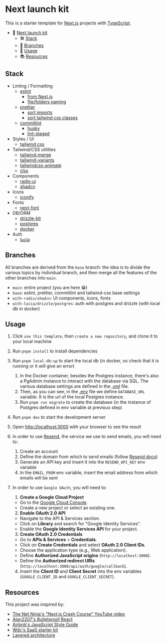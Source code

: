 # Next launch kit

This is a starter template for [Next.js](https://nextjs.org/) projects with [TypeScript](https://www.typescriptlang.org/).

- 🏁 [Next launch kit](#title)
  - 🛠 [Stack](#stack)
  - 🌱 [Branches](#branches)
  - 🧪 [Usage](#usage)
  - 📚 [Resources](#resources)

## Stack

- Linting / Formatting
  - [eslint](https://www.npmjs.com/package/eslint)
    - [from Next.js](https://nextjs.org/docs/app/building-your-application/configuring/eslint#prettier)
    - [file/folders naming](https://www.npmjs.com/package/eslint-plugin-check-file)
  - [prettier](https://www.npmjs.com/package/prettier)
    - [sort imports](https://www.npmjs.com/package/@trivago/prettier-plugin-sort-imports)
    - [sort tailwind css classes](https://www.npmjs.com/package/prettier-plugin-tailwindcss)
  - [commitlint](https://www.npmjs.com/package/commitlint)
    - [husky](https://www.npmjs.com/package/husky)
    - [lint-staged](https://www.npmjs.com/package/lint-staged)
- Styles / UI
  - [tailwind css](https://www.npmjs.com/package/tailwindcss)
- Tailwind/CSS utilities
  - [tailwind-merge](https://www.npmjs.com/package/tailwind-merge)
  - [tailwind-variants](https://www.npmjs.com/package/tailwind-variants)
  - [tailwindcss-animate](https://www.npmjs.com/package/tailwindcss-animate)
  - [clsx](https://www.npmjs.com/package/clsx)
- Components
  - [radix-ui](https://www.radix-ui.com/primitives)
  - [shadcn](https://ui.shadcn.com/docs/components/accordion)
- Icons
  - [iconify](https://www.npmjs.com/package/@iconify/react)
- Fonts
  - [next-font](https://nextjs.org/docs/app/building-your-application/optimizing/fonts)
- DB/ORM
  - [drizzle-kit](https://www.npmjs.com/package/drizzle-kit)
  - [postgres](https://www.npmjs.com/package/postgres)
  - [docker](https://www.docker.com/)
- Auth
  - [lucia](https://www.npmjs.com/package/lucia)

## Branches

All branches are derived from the `base` branch: the idea is to divide the various topics by individual branch, and then merge all the features of the other branches into `main`.

- `main`: entire project (you are here 😁)
- `base`: eslint, prettier, commitlint and tailwind-css base settings
- `with-radix/shadcn`: UI components, icons, fonts
- `with-lucia/drizzle/postgres`: auth with postgres and drizzle (with local db in docker)

## Usage

1. Click `use this template`, then `create a new repository`, and clone it to your local machine
2. Run `pnpm install` to install dependencies
3. Run `pnpm local-db:up` to start the local db (in docker, so check that it is running or it will give an error)

   1. In the Docker container, besides the Postgres instance, there's also a PgAdmin instance to interact with the database via SQL. The various database settings are defined in the [.yml](https://github.com/giovacalle/next-launch-kit/blob/with-lucia/drizzle/postgres/src/db/local-db.yml) file.
   2. Then, as you can see, in the [.env](https://github.com/giovacalle/next-launch-kit/blob/with-lucia/drizzle/postgres/.env) file we define `DATABASE_URL` variable. It is the url of the local Postgres instance.
   3. Run `pnpm run migrate` to create the database (in the instance of Postgres defined in env variable at previous step)

4. Run `pnpm dev` to start the development server
5. Open [http://localhost:3000](http://localhost:3000) with your browser to see the result
6. In order to use [Resend](https://resend.com), the service we use to send emails, you will need to:

   1. Create an account
   2. Define the domain from which to send emails (follow [Resend docs](https://resend.com/docs/dashboard/domains/introduction))
   3. Generate an API key and insert it into the `RESEND_API_KEY` env variable
   4. In the `EMAIL_FROM` env variable, insert the email address from which emails will be sent

7. In order to use `Google OAuth`, you will need to:

   1. **Create a Google Cloud Project**

   - Go to the [Google Cloud Console](https://console.cloud.google.com/).
   - Create a new project or select an existing one.

   2. **Enable OAuth 2.0 API**

   - Navigate to the API & Services section.
   - Click on **Library** and search for "Google Identity Services".
   - Enable the **Google Identity Services API** for your project.

   3. **Create OAuth 2.0 Credentials**

   - Go to **APIs & Services** > **Credentials**.
   - Click on **Create Credentials** and select **OAuth 2.0 Client IDs**.
   - Choose the application type (e.g., Web application).
   - Define **Authorized JavaScript origins** (`http://localhost:3000`).
   - Define the **Authorized redirect URIs** (`http://localhost:3000/api/auth/google/callback`).

   4. Insert the **Client ID** and **Client Secret** into the env variables (`GOOGLE_CLIENT_ID` and `GOOGLE_CLIENT_SECRET`).

## Resources

This project was inspired by:

- [The Net Ninja's "Next.js Crash Course" YouTube video](https://www.youtube.com/watch?v=dLRKV-bajS4&t=2032s)
- [Alan2207's Bulletproof React](https://github.com/alan2207/bulletproof-react)
- [Airbnb's JavaScript Style Guide](https://github.com/airbnb/javascript/tree/master/react)
- [Wdc's SaaS starter kit](https://github.com/webdevcody/wdc-saas-starter-kit)
- [Layered architecture](https://www.oreilly.com/library/view/software-architecture-patterns/9781491971437/ch01.html)
